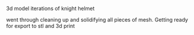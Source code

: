 3d model iterations of knight helmet

went through cleaning up and solidifying all pieces of mesh. Getting ready for export to stl and 3d print
